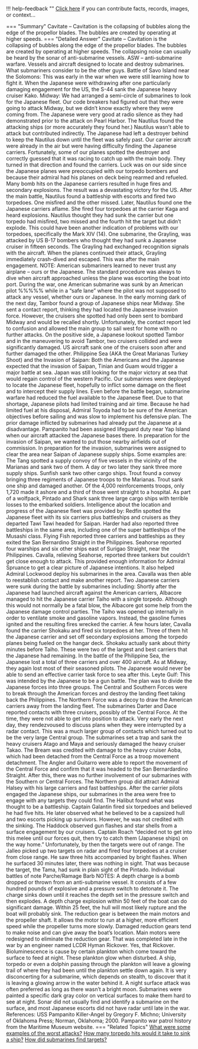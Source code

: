 !!! help-feedback ""
    <a href="/feedback/" data-feedback-link>Click here</a>
    if you can contribute facts, records, images, or context…

<a id="summary"></a>
=== "Summary"
    Cavitate – Cavitation is the collapsing of bubbles along the edge of the propellor blades. The bubbles are created by operating at higher speeds.
=== "Detailed Answer"
    Cavitate – Cavitation is the collapsing of bubbles along the edge of the propellor blades. The bubbles are created by operating at higher speeds. The collapsing noise can usually be heard by the sonar of anti-submarine vessels.
    ASW – anti-submarine warfare. Vessels and aircraft designed to locate and destroy submarines. What submariners consider to be the other guys.
    Battle of Savo Island near the Solomons:
    This was early in the war when we were still learning how to fight it. When the Japanese were withdrawing after one particularly damaging engagement for the US, the S-44 sank the Japanese heavy cruiser Kako.
    Midway:
    We had arranged a semi-circle of submarines to look for the Japanese fleet. Our code breakers had figured out that they were going to attack Midway, but we didn’t know exactly where they were coming from. The Japanese were very good at radio silence as they had demonstrated prior to the attack on Pearl Harbor. The Nautilus found the attacking ships (or more accurately they found her.) Nautilus wasn’t able to attack but contributed indirectly.
    The Japanese had left a destroyer behind to keep the Nautilus down until the fleet was safely past. Our carrier aircraft were already in the air but were having difficulty finding the Japanese carriers. Fortunately, some of our planes spotted the destroyer and correctly guessed that it was racing to catch up with the main body. They turned in that direction and found the carriers. Luck was on our side since the Japanese planes were preoccupied with our torpedo bombers and because their admiral had his planes on deck being rearmed and refueled. Many bomb hits on the Japanese carriers resulted in huge fires and secondary explosions. The result was a devastating victory for the US.
    After the main battle, Nautilus found a battleship with escorts and fired two torpedoes. One misfired and the other missed. Later, Nautilus found one the Japanese carriers aflame. She fired four torpedoes at the carrier Kaga and heard explosions. Nautilus thought they had sunk the carrier but one torpedo had misfired, two missed and the fourth hit the target but didn’t explode.
    This could have been another indication of problems with our torpedoes, specifically the Mark XIV (14).
    One submarine, the Grayling, was attacked by US B-17 bombers who thought they had sunk a Japanese cruiser in fifteen seconds. The Grayling had exchanged recognition signals with the aircraft. When the planes continued their attack, Grayling immediately crash-dived and escaped. This was after the main engagement.
    NOTE: American submariners learned to never trust any airplane – ours or the Japanese. The standard procedure was always to dive when aircraft approached unless the plane was escorting the boat into port. During the war, one American submarine was sunk by an American pilot %%%%% while in a “safe lane” where the pilot was not supposed to attack any vessel, whether ours or Japanese.
    In the early morning dark of the next day, Tambor found a group of Japanese ships near Midway. She sent a contact report, thinking they had located the Japanese invasion force. However, the cruisers she spotted had only been sent to bombard Midway and would be recalled shortly. Unfortunately, the contact report led to confusion and allowed the main group to sail west for home with no further attacks. On the positive side, a Japanese lookout spotted Tambor and in the maneuvering to avoid Tambor, two cruisers collided and were significantly damaged. US aircraft sank one of the cruisers soon after and further damaged the other.
    Philippine Sea (AKA the Great Marianas Turkey Shoot) and the Invasion of Saipan:
    Both the Americans and the Japanese expected that the invasion of Saipan, Tinian and Guam would trigger a major battle at sea. Japan was still looking for the major victory at sea that would regain control of the western Pacific. Our submarines were deployed to locate the Japanese fleet, hopefully to inflict some damage on the fleet and to intercept their supply lines.
    Even before the battle began, submarine warfare had reduced the fuel available to the Japanese fleet. Due to that shortage, Japanese pilots had limited training and air time. Because he had limited fuel at his disposal, Admiral Toyoda had to be sure of the American objectives before sailing and was slow to implement his defensive plan. The prior damage inflicted by submarines had already put the Japanese at a disadvantage.
    Pampanito had been assigned lifeguard duty near Yap Island when our aircraft attacked the Japanese bases there. In preparation for the invasion of Saipan, we wanted to put those nearby airfields out of commission.
    In preparation for the invasion, submarines were assigned to clear the area near Saipan of Japanese supply ships. Some examples are:
    The Tang spotted a supply convoy of five vessels in the vicinity of the Marianas and sank two of them. A day or two later they sank three more supply ships.
    Sunfish sank two other cargo ships.
    Trout found a convoy bringing three regiments of Japanese troops to the Marianas. Trout sank one ship and damaged another. Of the 4,000 reinforcements troops, only 1,720 made it ashore and a third of those went straight to a hospital.
    As part of a wolfpack, Pintado and Shark sank three large cargo ships with terrible losses to the embarked soldiers.
    Intelligence about the location and progress of the Japanese fleet was provided by:
    Redfin spotted the Japanese fleet with its six carriers plus battleships and cruisers as they departed Tawi Tawi headed for Saipan.
    Harder had also reported three battleships in the same area, including one of the super battleships of the Musashi class.
    Flying Fish reported three carriers and battleships as they exited the San Bernardino Straight in the Philippines.
    Seahorse reported four warships and six other ships east of Surigao Straight, near the Philippines.
    Cavalla, relieving Seahorse, reported three tankers but couldn’t get close enough to attack. This provided enough information for Admiral Spruance to get a clear picture of Japanese intentions. It also helped Admiral Lockwood deploy his submarines in the area. Cavalla was then able to reestablish contact and make another report.
    Two Japanese carriers were sunk during the battle by submarines including:
    Shortly after the Japanese had launched aircraft against the American carriers, Albacore managed to hit the Japanese carrier Taiho with a single torpedo. Although this would not normally be a fatal blow, the Albacore got some help from the Japanese damage control parties. The Taiho was opened up internally in order to ventilate smoke and gasoline vapors. Instead, the gasoline fumes ignited and the resulting fires wrecked the carrier.
    A few hours later, Cavalla found the carrier Shokaku and fired six torpedoes at her. Three of them hit the Japanese carrier and set off secondary explosions among the torpedo planes being fueled on the hangar deck. Shokaku actually sank about thirty minutes before Taiho. These were two of the largest and best carriers that the Japanese had remaining.
    In the battle of the Philippine Sea, the Japanese lost a total of three carriers and over 400 aircraft. As at Midway, they again lost most of their seasoned pilots. The Japanese would never be able to send an effective carrier task force to sea after this.
    Leyte Gulf:
    This was intended by the Japanese to be a gun battle. The plan was to divide the Japanese forces into three groups. The Central and Southern Forces were to break through the American forces and destroy the landing fleet taking back the Philippines. The Northern Force was a decoy to draw the American carriers away from the landing fleet.
    The submarines Darter and Dace reported contacts with three cruisers, possibly of the Central Force. At the time, they were not able to get into position to attack. Very early the next day, they rendezvoused to discuss plans when they were interrupted by a radar contact. This was a much larger group of contacts which turned out to be the very large Central group. The submarines set a trap and sank the heavy cruisers Atago and Maya and seriously damaged the heavy cruiser Takao.
    The Bream was credited with damage to the heavy cruiser Aoba, which had been detached from the Central Force as a troop movement detachment. The Angler and Guitarro were able to report the movement of the Central Force and confirm that it was headed to the San Bernardardino Straight. After this, there was no further involvement of our submarines with the Southern or Central Forces.
    The Northern group did attract Admiral Halsey with his large carriers and fast battleships. After the carrier pilots engaged the Japanese ships, our submarines in the area were free to engage with any targets they could find. The Halibut found what was thought to be a battleship. Captain Galantin fired six torpedoes and believed he had five hits. He later observed what he believed to be a capsized hull and two escorts picking up survivors. However, he was not credited with the sinking.
    The Haddock observed gun flashes and star shells from a surface engagement by our cruisers. Captain Roach “decided not to get into this melee until our forces quit, then try to catch them (Japanese ships) on the way home.” Unfortunately, by then the targets were out of range.
    The Jalleo picked up two targets on radar and fired four torpedoes at a cruiser from close range. He saw three hits accompanied by bright flashes. When he surfaced 30 minutes later, there was nothing in sight. That was because the target, the Tama, had sunk in plain sight of the Pintado.
    Individual battles of note
    Parche/Ramage
    Barb
    NOTES:
    A depth charge is a bomb dropped or thrown from an anti-submarine vessel. It consists of a few hundred pounds of explosive and a pressure switch to detonate it. The charge sinks down until it reaches the depth set in the pressure switch and then explodes. A depth charge explosion within 50 feet of the boat can do significant damage. Within 25 feet, the hull will most likely rupture and the boat will probably sink.
    The reduction gear is between the main motors and the propeller shaft. It allows the motor to run at a higher, more efficient speed while the propeller turns more slowly. Damaged reduction gears tend to make noise and can give away the boat’s location. Main motors were redesigned to eliminate the reduction gear. That was completed late in the war by an engineer named LCDR Hyman Rickover. Yes, that Rickover.
    Bioluminescence is cause by certain plankton which come toward the surface to feed at night. These plankton glow when disturbed. A ship, torpedo or even a dolphin passing through the plankton will leave a glowing trail of where they had been until the plankton settle down again. It is very disconcerting for a submarine, which depends on stealth, to discover that it is leaving a glowing arrow in the water behind it.
    A night surface attack was often preferred as long as there wasn’t a bright moon. Submarines were painted a specific dark gray color on vertical surfaces to make them hard to see at night. Sonar did not usually find and identify a submarine on the surface, and most Japanese escorts did not have radar until late in the war.
    References:
    USS Pampanito Killer-Angel by Gregory F. Michno; University of Oklahoma Press; Norman, Oklahoma; 2000.
    Pampanito war patrol history from the Maritime Museum website.
=== "Related Topics"
    [What were some examples of the worst attacks?](what-were-some-examples-of-the-worst-attacks.md#summary)
    [How many torpedo hits would it take to sink a ship?](how-many-torpedo-hits-would-it-take-to-sink-a-ship.md#summary)
    [How did submarines find targets?](how-did-submarines-find-targets.md#summary)

